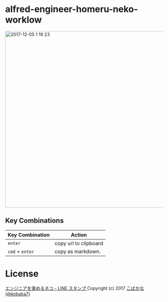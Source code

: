# alfred-engineer-homeru-neko-worklow

<img width="564" alt="2017-12-05 1 19 23" src="https://user-images.githubusercontent.com/875231/33563101-6536f074-d95a-11e7-9e9b-5218a205161b.png">

## Key Combinations

Key Combination        | Action
---------------------- | ------
`enter`                | copy url to clipboard
`cmd` + `enter`        | copy as markdown.


# License

[エンジニアを褒めるネコ - LINE スタンプ ](https://store.line.me/stickershop/product/1761220) Copyright (c) 2017 [こばかな(@kobaka7)](https://twitter.com/kobaka7)
